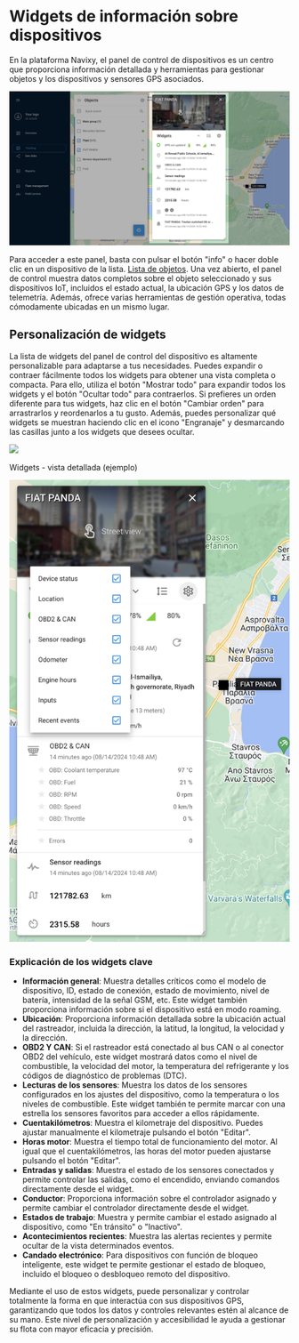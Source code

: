 # Widgets de información sobre dispositivos

En la plataforma Navixy, el panel de control de dispositivos es un centro que proporciona información detallada y herramientas para gestionar objetos y los dispositivos y sensores GPS asociados.

![image-20240814-165933.png](../../../gua-del-usuario/seguimiento/lista-de-objetos/attachments/image-20240814-165933.png)

Para acceder a este panel, basta con pulsar el botón "info" o hacer doble clic en un dispositivo de la lista. [Lista de objetos](./). Una vez abierto, el panel de control muestra datos completos sobre el objeto seleccionado y sus dispositivos IoT, incluidos el estado actual, la ubicación GPS y los datos de telemetría. Además, ofrece varias herramientas de gestión operativa, todas cómodamente ubicadas en un mismo lugar.

## Personalización de widgets

La lista de widgets del panel de control del dispositivo es altamente personalizable para adaptarse a tus necesidades. Puedes expandir o contraer fácilmente todos los widgets para obtener una vista completa o compacta. Para ello, utiliza el botón "Mostrar todo" para expandir todos los widgets y el botón "Ocultar todo" para contraerlos. Si prefieres un orden diferente para tus widgets, haz clic en el botón "Cambiar orden" para arrastrarlos y reordenarlos a tu gusto. Además, puedes personalizar qué widgets se muestran haciendo clic en el icono "Engranaje" y desmarcando las casillas junto a los widgets que desees ocultar.

![](https://squaregps.atlassian.net/wiki/images/icons/grey_arrow_down.png)

Widgets - vista detallada (ejemplo)

![image-20240814-170255.png](../../../gua-del-usuario/seguimiento/lista-de-objetos/attachments/image-20240814-170255.png)

### Explicación de los widgets clave

* **Información general**: Muestra detalles críticos como el modelo de dispositivo, ID, estado de conexión, estado de movimiento, nivel de batería, intensidad de la señal GSM, etc. Este widget también proporciona información sobre si el dispositivo está en modo roaming.
* **Ubicación**: Proporciona información detallada sobre la ubicación actual del rastreador, incluida la dirección, la latitud, la longitud, la velocidad y la dirección.
* **OBD2 Y CAN**: Si el rastreador está conectado al bus CAN o al conector OBD2 del vehículo, este widget mostrará datos como el nivel de combustible, la velocidad del motor, la temperatura del refrigerante y los códigos de diagnóstico de problemas (DTC).
* **Lecturas de los sensores**: Muestra los datos de los sensores configurados en los ajustes del dispositivo, como la temperatura o los niveles de combustible. Este widget también te permite marcar con una estrella los sensores favoritos para acceder a ellos rápidamente.
* **Cuentakilómetros**: Muestra el kilometraje del dispositivo. Puedes ajustar manualmente el kilometraje pulsando el botón "Editar".
* **Horas motor**: Muestra el tiempo total de funcionamiento del motor. Al igual que el cuentakilómetros, las horas del motor pueden ajustarse pulsando el botón "Editar".
* **Entradas y salidas**: Muestra el estado de los sensores conectados y permite controlar las salidas, como el encendido, enviando comandos directamente desde el widget.
* **Conductor**: Proporciona información sobre el controlador asignado y permite cambiar el controlador directamente desde el widget.
* **Estados de trabajo**: Muestra y permite cambiar el estado asignado al dispositivo, como "En tránsito" o "Inactivo".
* **Acontecimientos recientes**: Muestra las alertas recientes y permite ocultar de la vista determinados eventos.
* **Candado electrónico**: Para dispositivos con función de bloqueo inteligente, este widget te permite gestionar el estado de bloqueo, incluido el bloqueo o desbloqueo remoto del dispositivo.

Mediante el uso de estos widgets, puede personalizar y controlar totalmente la forma en que interactúa con sus dispositivos GPS, garantizando que todos los datos y controles relevantes estén al alcance de su mano. Este nivel de personalización y accesibilidad le ayuda a gestionar su flota con mayor eficacia y precisión.
